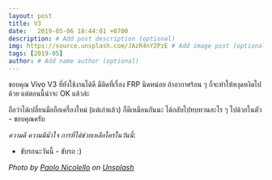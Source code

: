 ```yaml
---
layout: post
title: V3
date:   2019-05-06 18:44:01 +0700
description: # Add post description (optional)
img: https://source.unsplash.com/JAzR4nY2PzE # Add image post (optional)
tags: [2019-05]
author: # Add name author (optional)
---
```

ขอบคุณ Vivo V3 ที่ยังใช้งานได้ดี มีติดที่เรื่อง FRP นิดหน่อย ถ้าอากาศร้อน ๆ ก็จะทำให้หงุดหงิดไปด้วย แต่ตอนนี้น่าจะ OK แล้วล่ะ

ถือว่าได้เปลี่ยนมือถือเครื่องใหม่ (แต่เก่าแล้ว) ก็ดีเหมือนกันนะ ได้กลับไปทบทวนอะไร ๆ ไปด้วยในตัว - ขอบคุณครับ <i class="fa fa-child" style="color:plum"></i>

*ความดี ความมีน้ำใจ การที่ได้ช่วยเหลือใครในวันนี้*:
- ขับรถนะวันนี้ - ขับรถ :)

*Photo by [Paolo Nicolello](https://unsplash.com/@paul_nic) on [Unsplash](https://unsplash.com)*

